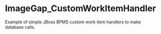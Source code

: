 # ImageGap_CustomWorkItemHandler
Example of simple JBoss BPMS custom work item handlers to make database calls.
